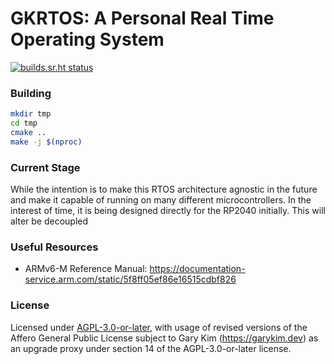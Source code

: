 # GKRTOS: A Personal Real Time Operating System

[![builds.sr.ht status](https://builds.sr.ht/~gary-kim/gkrtos/commits/master/test.yml.svg)](https://builds.sr.ht/~gary-kim/gkrtos/commits/master/test.yml?)

### Building

```bash
mkdir tmp
cd tmp
cmake ..
make -j $(nproc)
```

### Current Stage

While the intention is to make this RTOS architecture agnostic in the future and make it capable of running on many
different microcontrollers. In the interest of time, it is being designed directly for the RP2040 initially. This will
alter be decoupled

### Useful Resources

* ARMv6-M Reference Manual: https://documentation-service.arm.com/static/5f8ff05ef86e16515cdbf826

### License

Licensed under [AGPL-3.0-or-later](./LICENSE), with usage of revised versions of
the Affero General Public License subject to Gary Kim (<https://garykim.dev>) as
an upgrade proxy under section 14 of the AGPL-3.0-or-later license.

